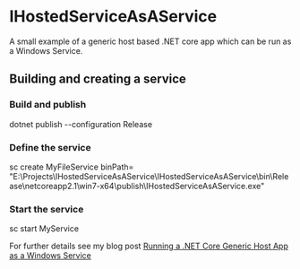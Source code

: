 # IHostedServiceAsAService

A small example of a generic host based .NET core app which can be run as a Windows Service.

## Building and creating a service

### Build and publish

dotnet publish --configuration Release

### Define the service

sc create MyFileService binPath= "E:\Projects\IHostedServiceAsAService\IHostedServiceAsAService\bin\Release\netcoreapp2.1\win7-x64\publish\IHostedServiceAsAService.exe"

### Start the service

sc start MyService

For further details see my blog post [Running a .NET Core Generic Host App as a Windows Service](https://www.stevejgordon.co.uk/running-net-core-generic-host-applications-as-a-windows-service)
